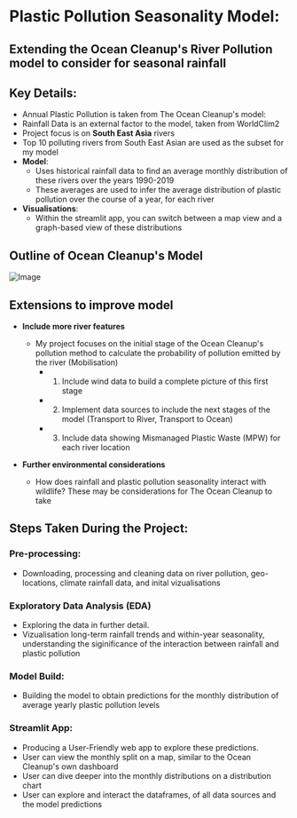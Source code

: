 # Plastic Pollution Seasonality Model: 
## Extending the Ocean Cleanup's River Pollution model to consider for seasonal rainfall


## Key Details:
- Annual Plastic Pollution is taken from The Ocean Cleanup's model:
- Rainfall Data is an external factor to the model, taken from WorldClim2
- Project focus is on **South East Asia** rivers
- Top 10 polluting rivers from South East Asian are used as the subset for my model
- **Model**:
    - Uses historical rainfall data to find an average monthly distribution of these rivers over the years 1990-2019
    - These averages are used to infer the average distribution of plastic pollution over the course of a year, for each river
- **Visualisations**:
    - Within the streamlit app, you can switch between a map view and a graph-based view of these distributions

## Outline of Ocean Cleanup's Model
![Image](https://github.com/user-attachments/assets/d565eeac-a7cb-4b72-b9ba-0b3630aa5ea8)


## Extensions to improve model

- **Include more river features** 
    - My project focuses on the initial stage of the Ocean Cleanup's pollution method to calculate the probability of pollution emitted by the river (Mobilisation)
        - 1) Include wind data to build a complete picture of this first stage
        - 2) Implement data sources to include the next stages of the model (Transport to River, Transport to Ocean)
        - 3) Include data showing Mismanaged Plastic Waste (MPW) for each river location

- **Further environmental considerations**
    - How does rainfall and plastic pollution seasonality interact with wildlife? These may be considerations for The Ocean Cleanup to take


## Steps Taken During the Project:

### Pre-processing:

- Downloading, processing and cleaning data on river pollution, geo-locations, climate rainfall data, and inital vizualisations

### Exploratory Data Analysis (EDA)

- Exploring the data in further detail.
- Vizualisation long-term rainfall trends and within-year seasonality, understanding the siginificance of the interaction between rainfall and plastic pollution

### Model Build:

- Building the model to obtain predictions for the monthly distribution of average yearly plastic pollution levels


### Streamlit App:

- Producing a User-Friendly web app to explore these predictions.
- User can view the monthly split on a map, similar to the Ocean Cleanup's own dashboard
- User can dive deeper into the monthly distributions on a distribution chart
- User can explore and interact the dataframes, of all data sources and the model predictions




